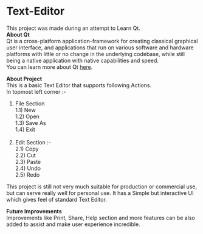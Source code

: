 # Text-Editor <br />
This project was made during an attempt to Learn Qt. <br />
**About Qt** <br />
Qt  is a cross-platform application-framework for creating classical  graphical user interface, and applications that run on various software and hardware platforms with little or no change in the underlying codebase, while still being a native application with native capabilities and speed.
<br />
You can learn more about Qt [here](https://www.qt.io/).<br />

**About Project** <br />
This is a basic Text Editor that supports following Actions.<br />
In topmost left corner :- <br />
1) File Section <br/>
  1.1) New <br />
  1.2) Open <br />
  1.3) Save As <br />
  1.4) Exit <br /><br />
2) Edit Section :- <br />
  2.1) Copy <br />
  2.2) Cut <br />
  2.3) Paste <br />
  2.4) Undo <br />
  2.5) Redo <br />

This project is still not very much suitable for production or commercial use, but can serve really well for personal use.
It has a Simple but interactive UI which gives feel of standard Text Editor.

**Future Improvements** <br/>
Improvements like Print, Share, Help section and more features can be also added to assist and make user experience incredible. 


 
